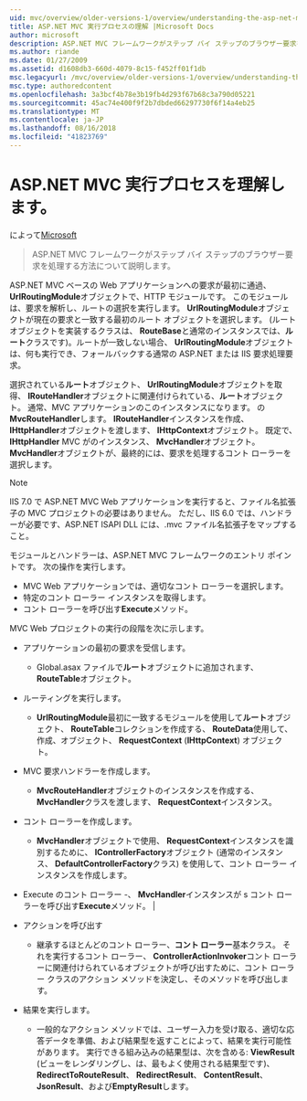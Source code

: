 ```yaml
---
uid: mvc/overview/older-versions-1/overview/understanding-the-asp-net-mvc-execution-process
title: ASP.NET MVC 実行プロセスの理解 |Microsoft Docs
author: microsoft
description: ASP.NET MVC フレームワークがステップ バイ ステップのブラウザー要求を処理する方法について説明します。
ms.author: riande
ms.date: 01/27/2009
ms.assetid: d1608db3-660d-4079-8c15-f452ff01f1db
msc.legacyurl: /mvc/overview/older-versions-1/overview/understanding-the-asp-net-mvc-execution-process
msc.type: authoredcontent
ms.openlocfilehash: 3a3bcf4b78e3b19fb4d293f67b68c3a790d05221
ms.sourcegitcommit: 45ac74e400f9f2b7dbded66297730f6f14a4eb25
ms.translationtype: MT
ms.contentlocale: ja-JP
ms.lasthandoff: 08/16/2018
ms.locfileid: "41823769"
---
```

<a name="understanding-the-aspnet-mvc-execution-process"></a>ASP.NET MVC 実行プロセスを理解します。
====================
によって[Microsoft](https://github.com/microsoft)

> ASP.NET MVC フレームワークがステップ バイ ステップのブラウザー要求を処理する方法について説明します。


ASP.NET MVC ベースの Web アプリケーションへの要求が最初に通過、 **UrlRoutingModule**オブジェクトで、HTTP モジュールです。 このモジュールは、要求を解析し、ルートの選択を実行します。 **UrlRoutingModule**オブジェクトが現在の要求と一致する最初のルート オブジェクトを選択します。 (ルート オブジェクトを実装するクラスは、 **RouteBase**と通常のインスタンスでは、**ルート**クラスです)。ルートが一致しない場合、 **UrlRoutingModule**オブジェクトは、何も実行でき、フォールバックする通常の ASP.NET または IIS 要求処理要求。

選択されている**ルート**オブジェクト、 **UrlRoutingModule**オブジェクトを取得、 **IRouteHandler**オブジェクトに関連付けられている、**ルート**オブジェクト。 通常、MVC アプリケーションのこのインスタンスになります。 の**MvcRouteHandler**します。 **IRouteHandler**インスタンスを作成、 **IHttpHandler**オブジェクトを渡します、 **IHttpContext**オブジェクト。 既定で、 **IHttpHandler** MVC がのインスタンス、 **MvcHandler**オブジェクト。 **MvcHandler**オブジェクトが、最終的には、要求を処理するコント ローラーを選択します。

> [!NOTE]
> IIS 7.0 で ASP.NET MVC Web アプリケーションを実行すると、ファイル名拡張子の MVC プロジェクトの必要はありません。 ただし、IIS 6.0 では、ハンドラーが必要です、ASP.NET ISAPI DLL には、.mvc ファイル名拡張子をマップすること。


モジュールとハンドラーは、ASP.NET MVC フレームワークのエントリ ポイントです。 次の操作を実行します。

- MVC Web アプリケーションでは、適切なコント ローラーを選択します。
- 特定のコント ローラー インスタンスを取得します。
- コント ローラーを呼び出す**Execute**メソッド。

MVC Web プロジェクトの実行の段階を次に示します。

- アプリケーションの最初の要求を受信します。 

    - Global.asax ファイルで**ルート**オブジェクトに追加されます、 **RouteTable**オブジェクト。
- ルーティングを実行します。 

    - **UrlRoutingModule**最初に一致するモジュールを使用して**ルート**オブジェクト、 **RouteTable**コレクションを作成する、 **RouteData**使用して、作成、オブジェクト、 **RequestContext** (**IHttpContext**) オブジェクト。
- MVC 要求ハンドラーを作成します。 

    - **MvcRouteHandler**オブジェクトのインスタンスを作成する、 **MvcHandler**クラスを渡します、 **RequestContext**インスタンス。
- コント ローラーを作成します。 

    - **MvcHandler**オブジェクトで使用、 **RequestContext**インスタンスを識別するために、 **IControllerFactory**オブジェクト (通常のインスタンス、 **DefaultControllerFactory**クラス) を使用して、コント ローラー インスタンスを作成します。
- Execute のコント ローラー -、 **MvcHandler**インスタンスが s コント ローラーを呼び出す**Execute**メソッド。 |
- アクションを呼び出す 

    - 継承するほとんどのコント ローラー、**コント ローラー**基本クラス。 それを実行するコント ローラー、 **ControllerActionInvoker**コント ローラーに関連付けられているオブジェクトが呼び出すために、コント ローラー クラスのアクション メソッドを決定し、そのメソッドを呼び出します。
- 結果を実行します。 

    - 一般的なアクション メソッドでは、ユーザー入力を受け取る、適切な応答データを準備、および結果型を返すことによって、結果を実行可能性があります。 実行できる組み込みの結果型は、次を含める: **ViewResult** (ビューをレンダリングし、は、最もよく使用される結果型です)、 **RedirectToRouteResult**、 **RedirectResult**、 **ContentResult**、 **JsonResult**、および**EmptyResult**します。

